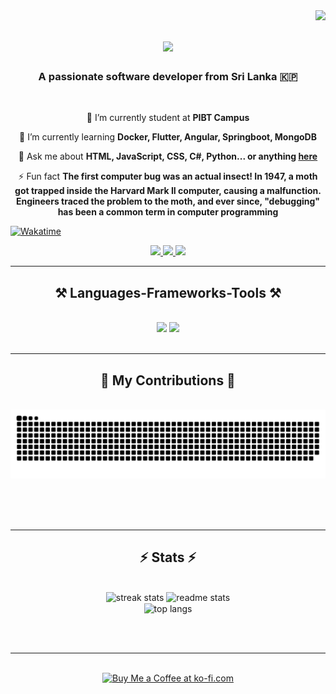 <img align="right" src="https://visitor-badge.laobi.icu/badge?page_id=CharakaSharishka.CharakaSharishka" />

<h1 align="center">
    <img src="https://readme-typing-svg.herokuapp.com/?font=Righteous&size=35&center=true&vCenter=true&width=500&height=70&duration=4000&lines=Hi+There!+👋;+I'm+Charaka+Sharishka!;" />
</h1>

<h3 align="center">A passionate software developer from Sri Lanka &#127472;&#127477;</h3>

<br/>

<div align="center">
 
 🔭 I’m currently student at **PIBT Campus**
 
 🌱 I’m currently learning **Docker, Flutter, Angular, Springboot, MongoDB**

💬 Ask me about **HTML, JavaScript, CSS, C#, Python... or anything [here](https://github.com/CharakaSharishka/CharakaSharishka/issues)**

⚡ Fun fact **The first computer bug was an actual insect! In 1947, a moth got trapped inside the Harvard Mark II computer, causing a malfunction. Engineers traced the problem to the moth, and ever since, "debugging" has been a common term in computer programming**

 </div>

 [![Wakatime](https://img.shields.io/badge/dynamic/json?label=Wakatime&query=%24.data.grand_total.text&url=https://wakatime.com/api/v1/users/current/stats/last_7_days&color=blue&logo=wakatime&style=flat-square)](https://wakatime.com)
 
<div align="center"> 
  <a href="mailto:charakasharishka@gmail.com">
    <img src="https://img.shields.io/badge/Gmail-333333?style=for-the-badge&logo=gmail&logoColor=red" />
  </a>
  <a href="https://www.linkedin.com/in/charaka-sharishka-28b0b5128" target="_blank">
    <img src="https://img.shields.io/badge/LinkedIn-0077B5?style=for-the-badge&logo=linkedin&logoColor=white" target="_blank" />
  </a>
  <a href="https://CharakaSharishka.github.io" target="_blank">
     <img src="https://img.shields.io/badge/Portfolio-FF5722?style=for-the-badge&logo=todoist&logoColor=white" target="_blank" /> <!-- sqlite, safari, google-chrome are other good icon options -->
  </a>
</div>

 <hr/>
 
<h2 align="center">⚒️ Languages-Frameworks-Tools ⚒️</h2>
<br/>
<div align="center">
    <img src="https://skillicons.dev/icons?i=react,bootstrap,html,css,vscode,github,figma,tailwind,git" />
    <img src="https://skillicons.dev/icons?i=nodejs,python,javascript,typescript,express,firebase,mongodb,c,java,nextjs,mysql" /><br>
</div>

<br/>
<hr/>

<div align="center">
  <h2>🐍 My Contributions 🐍</h2>
  <br>
  <img alt="snake eating my contributions" src="https://raw.githubusercontent.com/salesp07/salesp07/output/github-contribution-grid-snake.svg" />
  
  <br/><br/><br/>
</div>

<hr/>

<h2 align="center">⚡ Stats ⚡</h2>
<br>
<div align=center>
  <img width=390 src="https://github-readme-streak-stats-CharakaSharishka.vercel.app/?user=CharakaSharishka7&count_private=true&theme=react&border_radius=10" alt="streak stats"/>
  <img width=390 src="https://github-readme-stats-CharakaSharishka.vercel.app/api?username=CharakaSharishka&count_private=true&show_icons=true&theme=react&rank_icon=github&border_radius=10" alt="readme stats" />
  <br/>
  <img width=325 align="center" src="https://github-readme-stats-CharakaSharishka.vercel.app/api/top-langs/?username=CharakaSharishka&hide=HTML&langs_count=8&layout=compact&theme=react&border_radius=10&size_weight=0.5&count_weight=0.5&exclude_repo=github-readme-stats" alt="top langs" />
</div>

<br/><br/>

<hr/>

<br/>

<div align="center">
<a href='https://ko-fi.com/charakasharishka' target='_blank'><img height='64' style='border:0px;height:64px;' src='https://storage.ko-fi.com/cdn/kofi1.png?v=3' border='0' alt='Buy Me a Coffee at ko-fi.com' /></a>
</div>

<br/>
